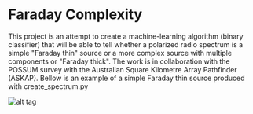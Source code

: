 # Faraday Complexity
This project is an attempt to create a machine-learning algorithm (binary classifier) that will be able to tell whether a polarized radio spectrum is a simple "Faraday thin" source or a more complex source with multiple components or "Faraday thick". The work is in collaboration with the POSSUM survey with the Australian Square Kilometre Array Pathfinder (ASKAP). 
Bellow is an example of a simple Faraday thin source produced with create_spectrum.py

![alt tag](https://github.com/sheabrown/faraday_complexity/blob/master/rm_spectrum.png)
